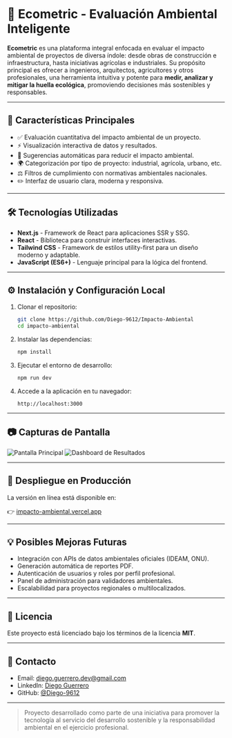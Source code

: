 # 🌱 Ecometric - Evaluación Ambiental Inteligente

**Ecometric** es una plataforma integral enfocada en evaluar el impacto ambiental de proyectos de diversa índole: desde obras de construcción e infraestructura, hasta iniciativas agrícolas e industriales. Su propósito principal es ofrecer a ingenieros, arquitectos, agricultores y otros profesionales, una herramienta intuitiva y potente para **medir, analizar y mitigar la huella ecológica**, promoviendo decisiones más sostenibles y responsables.

---

## 🚀 Características Principales

* ✅ Evaluación cuantitativa del impacto ambiental de un proyecto.
* ⚡ Visualización interactiva de datos y resultados.
* 🔄 Sugerencias automáticas para reducir el impacto ambiental.
* 🌍 Categorización por tipo de proyecto: industrial, agrícola, urbano, etc.
* ⚖️ Filtros de cumplimiento con normativas ambientales nacionales.
* ✏️ Interfaz de usuario clara, moderna y responsiva.

---

## 🛠 Tecnologías Utilizadas

* **Next.js** - Framework de React para aplicaciones SSR y SSG.
* **React** - Biblioteca para construir interfaces interactivas.
* **Tailwind CSS** - Framework de estilos utility-first para un diseño moderno y adaptable.
* **JavaScript (ES6+)** - Lenguaje principal para la lógica del frontend.

---

## ⚙️ Instalación y Configuración Local

1. Clonar el repositorio:

   ```bash
   git clone https://github.com/Diego-9612/Impacto-Ambiental
   cd impacto-ambiental
   ```

2. Instalar las dependencias:

   ```bash
   npm install
   ```

3. Ejecutar el entorno de desarrollo:

   ```bash
   npm run dev
   ```

4. Accede a la aplicación en tu navegador:

   ```
   http://localhost:3000
   ```

---

## 📷 Capturas de Pantalla

![Pantalla Principal](https://github.com/user-attachments/assets/027155ef-f010-4095-9f27-9d815855a67a)
![Dashboard de Resultados](https://github.com/user-attachments/assets/dac31aa6-8488-4705-8f37-0d0650377516)

---

## 🚀 Despliegue en Producción

La versión en línea está disponible en:

👉 [impacto-ambiental.vercel.app](https://impacto-ambiental.vercel.app/)

---

## 💡 Posibles Mejoras Futuras

* Integración con APIs de datos ambientales oficiales (IDEAM, ONU).
* Generación automática de reportes PDF.
* Autenticación de usuarios y roles por perfil profesional.
* Panel de administración para validadores ambientales.
* Escalabilidad para proyectos regionales o multilocalizados.

---

## 📝 Licencia

Este proyecto está licenciado bajo los términos de la licencia **MIT**.

---

## 📢 Contacto

* Email: [diego.guerrero.dev@gmail.com](mailto:diego.guerrero.dev@gmail.com)
* LinkedIn: [Diego Guerrero](https://www.linkedin.com/in/diego-guerrero-dev)
* GitHub: [@Diego-9612](https://github.com/Diego-9612)

---

> Proyecto desarrollado como parte de una iniciativa para promover la tecnología al servicio del desarrollo sostenible y la responsabilidad ambiental en el ejercicio profesional.


